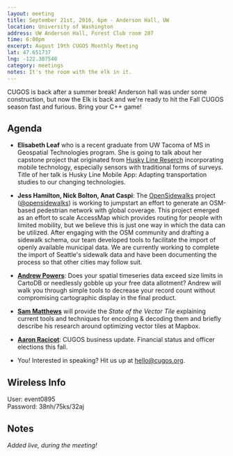 ```yaml
---
layout: meeting
title: September 21st, 2016, 6pm - Anderson Hall, UW
location: University of Washington
address: UW Anderson Hall, Forest Club room 207
time: 6:00pm
excerpt: August 19th CUGOS Monthly Meeting
lat: 47.651737
lng: -122.307540
category: meetings
notes: It's the room with the elk in it.
---
```


CUGOS is back after a summer break! Anderson hall was under some construction, but now the Elk is back and we're ready to hit the Fall CUGOS season fast and furious. Bring your C++ game!

## Agenda

- **Elisabeth Leaf** who is a recent graduate from UW Tacoma of MS in Geospatial Technologies program. She is going to talk about her capstone project that originated from [Husky Line Reserch](http://faculty.washington.edu/bricker0/greenseed.html) incorporating mobile technology, especially sensors with traditional forms of surveys. Title of her talk is Husky Line Mobile App: Adapting transportation studies to our changing technologies.

- **Jess Hamilton, Nick Bolton, Anat Caspi**: The [OpenSidewalks](https://opensidewalks.com/) project ([@opensidewalks](https://twitter.com/opensidewalks)) is working to jumpstart an effort to generate an OSM-based pedestrian network with global coverage. This project emerged as an effort to scale AccessMap which provides routing for people with limited mobility, but we believe this is just one way in which the data can be utilized.  After engaging with the OSM community and drafting a sidewalk schema, our team developed tools to facilitate the import of openly available municipal data.  We are currently working to complete the import of Seattle's sidewalk data and have been documenting the process so that other cities may follow suit.

- **[Andrew Powers](https://github.com/powersa)**: Does your spatial timeseries data exceed size limits in CartoDB or needlessly gobble up your free data allotment? Andrew will walk you through simple tools to decrease your record count without compromising cartographic display in the final product.

- **[Sam Matthews](https://github.com/mapsam)** will provide the *State of the Vector Tile* explaining current tools and techniques for encoding & decoding them and briefly describe his research around optimizing vector tiles at Mapbox.

- **[Aaron Racicot](https://github.com/aaronr)**: CUGOS business update. Financial status and officer elections this fall.

- You! Interested in speaking? Hit us up at hello@cugos.org.

## Wireless Info

User: event0895   
Password: 38nh/75ks/32aj


## Notes

*Added live, during the meeting!*
